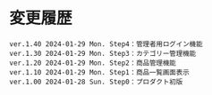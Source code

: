 # 変更履歴

	ver.1.40 2024-01-29 Mon. Step4：管理者用ログイン機能
	ver.1.30 2024-01-29 Mon. Step3：カテゴリー管理機能
	ver.1.20 2024-01-29 Mon. Step2：商品管理機能
	ver.1.10 2024-01-29 Mon. Step1：商品一覧画面表示
	ver.1.00 2024-01-28 Sun. Step0：プロダクト初版
